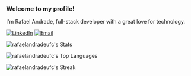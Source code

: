 ### Welcome to my profile!

I'm Rafael Andrade, full-stack developer with a great love for technology.


<p align="left">  
 <a href="https://www.linkedin.com/in/rafaelandrades/"><img alt="LinkedIn" src="https://img.shields.io/badge/Linkedin-blue?style=flat&logo=linkedin&logoColor=white"></a>
 <a href="mailto:arkikis181@gmail.com"><img alt="Email" src="https://img.shields.io/badge/arkikis181%40gmail.com-red?style=appveyor&logo=gmail&logoColor=white"></a>
</p>


![rafaelandradeufc's Stats](https://github-readme-stats.vercel.app/api?username=rafaelandradeufc&theme=dark&show_icons=true&hide_border=false&count_private=true)

![rafaelandradeufc's Top Languages](https://github-readme-stats.vercel.app/api/top-langs/?username=rafaelandradeufc&theme=dark&show_icons=true&hide_border=false&layout=compact)

![rafaelandradeufc's Streak](https://github-readme-streak-stats.herokuapp.com/?user=rafaelandradeufc&theme=dark&hide_border=false)
